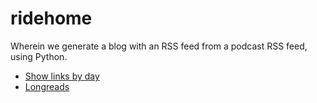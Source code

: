 # ridehome
Wherein we generate a blog with an RSS feed from a podcast RSS feed, using Python.

* [Show links by day](https://pberry.github.io/ridehome/docs/all-links.html)
* [Longreads](https://pberry.github.io/ridehome/docs/longreads.html)

